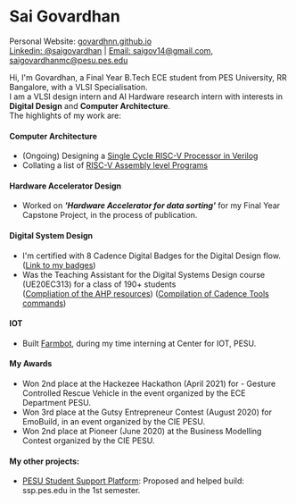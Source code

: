 # Sai Govardhan
Personal Website: [govardhnn.github.io](https://govardhnn.github.io) \
[Linkedin: @saigovardhan](https://www.linkedin.com/in/saigovardhan/) | [Email: saigov14@gmail.com](mailto:saigov14@gmail.com), [saigovardhanmc@pesu.pes.edu](mailto:saigovardhanmc@pesu.pes.edu)
>
Hi, I'm Govardhan, a Final Year B.Tech ECE student from PES University, RR Bangalore, with a VLSI Specialisation. \
I am a VLSI design intern and AI Hardware research intern with interests in **Digital Design** and **Computer Architecture**. \
The highlights of my work are:

<!---#### Computer Architecture--->
#### Computer Architecture
* (Ongoing) Designing a [Single Cycle RISC-V Processor in Verilog](https://github.com/govardhnn/RISC_V_Single_Cycle_Processor.git)
* Collating a list of [RISC-V Assembly level Programs](https://github.com/govardhnn/RISC_V_Assembly_Programs)
#### Hardware Accelerator Design 
* Worked on ***'Hardware Accelerator for data sorting'*** for my Final Year Capstone Project, in the process of publication.
#### Digital System Design
* I'm certified with 8 Cadence Digital Badges for the Digital Design flow. ([Link to my badges](https://www.credly.com/users/sai-govardhan/badges))
* Was the Teaching Assistant for the Digital Systems Design course (UE20EC313) for a class of 190+ students\
  ([Compliation of the AHP resources](https://github.com/govardhnn/DSD_AHP))
  ([Compilation of Cadence Tools commands](http://bit.ly/cadencelabpesu))
#### IOT
* Built [Farmbot](https://github.com/govardhnn/farmbot-pesu), during my time interning at Center for IOT, PESU.

#### My Awards
* Won 2nd place at the Hackezee Hackathon (April 2021) for - Gesture Controlled Rescue Vehicle in the event organized by the ECE Department PESU. 
* Won 3rd place at the Gutsy Entrepreneur Contest (August 2020) for EmoBuild, in an event organized by the CIE PESU. 
* Won 2nd place at Pioneer (June 2020) at the Business Modelling Contest organized by the CIE PESU.
>
#### My other projects:
* [PESU Student Support Platform](ssp.pes.edu): Proposed and helped build: ssp.pes.edu in the 1st semester.



<!---
govardhnn/govardhnn is a ✨ special ✨ repository because its `README.md` (this file) appears on your GitHub profile.
You can click the Preview link to take a look at your changes.
--->
